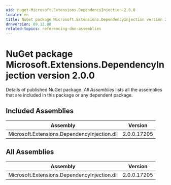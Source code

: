 ```yaml
---
uid: nuget-Microsoft.Extensions.DependencyInjection-2.0.0
locale: en
title: NuGet package Microsoft.Extensions.DependencyInjection version 2.0.0
dnnversion: 09.12.00
related-topics: referencing-dnn-assemblies
---
```


# NuGet package Microsoft.Extensions.DependencyInjection version 2.0.0
Details of published NuGet package.
*All Assemblies* lists all the assemblies that are included in this package or any dependent package.

## Included Assemblies

|Assembly|Version|
|---|---|
|Microsoft.Extensions.DependencyInjection.dll|2.0.0.17205|

## All Assemblies

|Assembly|Version|
|---|---|
|Microsoft.Extensions.DependencyInjection.dll|2.0.0.17205|

